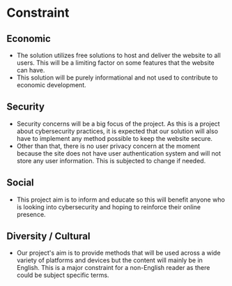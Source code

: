 # Constraint

## Economic

- The solution utilizes free solutions to host and deliver the website to all users. This will be a limiting factor on some features that the website can have.
- This solution will be purely informational and not used to contribute to economic development.

## Security

- Security concerns will be a big focus of the project. As this is a project about cybersecurity practices, it is expected that our solution will also have to implement any method possible to keep the website secure.
- Other than that, there is no user privacy concern at the moment because the site does not have user authentication system and will not store any user information. This is subjected to change if needed.

## Social

- This project aim is to inform and educate so this will benefit anyone who is looking into cybersecurity and hoping to reinforce their online presence.

## Diversity / Cultural

- Our project's aim is to provide methods that will be used across a wide variety of platforms and devices but the content will mainly be in English. This is a major constraint for a non-English reader as there could be subject specific terms.
